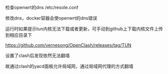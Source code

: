 检查openwrt的dns  /etc/resole.conf

修改dns，docker容器会使openwrt的dns错误

运行时如果提示tun内核无法下载或者更新，可手动到github上下载内核文件上传到相应目录下

https://github.com/vernesong/OpenClash/releases/tag/TUN

设置了clash后发现依然无法翻墙

故通过clash的yacd面板允许局域网，通过局域网代理的方式翻墙

